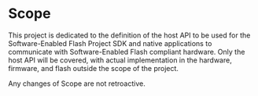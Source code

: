 # Scope

This project is dedicated to the definition of the host API to be used for the Software-Enabled Flash Project SDK and native applications to communicate with Software-Enabled Flash compliant hardware.  Only the host API will be covered, with actual implementation in the hardware, firmware, and flash outside the scope of the project.

Any changes of Scope are not retroactive. 